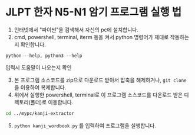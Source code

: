 # JLPT 한자 N5-N1 암기 프로그램 실행 법

1. 인터넷에서 "파이썬"을 검색해서 자신의 pc에 설치합니다.
2. cmd, powershell, terminal, iterm 등을 켜서 python 명령어가 제대로 작동하는지 확인합니다.

```pythons
python --help, python3 --help
```

입력시 도움말이 나오는지 확인

3. 본 프로그램 소스코드를 zip으로 다운로드 받아서 압축을 해제하거나, `git clone`을 이용하여 복제합니다.
4. 위에서 실행한 powershell, terminal로 이 프로그램 소스코드를 다운로드 받은 디렉토리(폴더)로 이동합니다.

```bash
cd ../mypc/kanji-extractor
```

5. `python kanji_wordbook.py` 를 입력하여 프로그램을 실행합니다.
